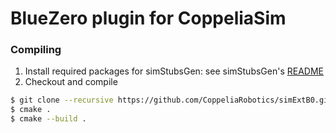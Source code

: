 # BlueZero plugin for CoppeliaSim

### Compiling

1. Install required packages for simStubsGen: see simStubsGen's [README](https://github.com/CoppeliaRobotics/include/blob/master/simStubsGen/README.md)
2. Checkout and compile
```sh
$ git clone --recursive https://github.com/CoppeliaRobotics/simExtB0.git
$ cmake .
$ cmake --build .
```
